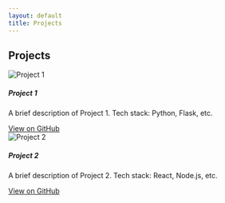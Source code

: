 ```yaml
---
layout: default
title: Projects
---
```


<h2>Projects</h2>
<div class="row">
  <div class="col-md-4">
    <div class="card">
      <img src="https://via.placeholder.com/350x150" class="card-img-top" alt="Project 1">
      <div class="card-body">
        <h5 class="card-title">Project 1</h5>
        <p class="card-text">A brief description of Project 1. Tech stack: Python, Flask, etc.</p>
        <a href="https://github.com/username/project1" class="btn btn-primary">View on GitHub</a>
      </div>
    </div>
  </div>
  <div class="col-md-4">
    <div class="card">
      <img src="https://via.placeholder.com/350x150" class="card-img-top" alt="Project 2">
      <div class="card-body">
        <h5 class="card-title">Project 2</h5>
        <p class="card-text">A brief description of Project 2. Tech stack: React, Node.js, etc.</p>
        <a href="https://github.com/username/project2" class="btn btn-primary">View on GitHub</a>
      </div>
    </div>
  </div>
</div>
